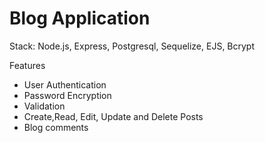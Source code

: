 # Blog Application
<p>Stack: Node.js, Express, Postgresql, Sequelize, EJS, Bcrypt</p>

<p>Features</p>
<ul>
<li>User Authentication</li>
<li>Password Encryption</li>
<li>Validation</li>
<li>Create,Read, Edit, Update and Delete Posts</li>
<li>Blog comments</li>
</ul>


